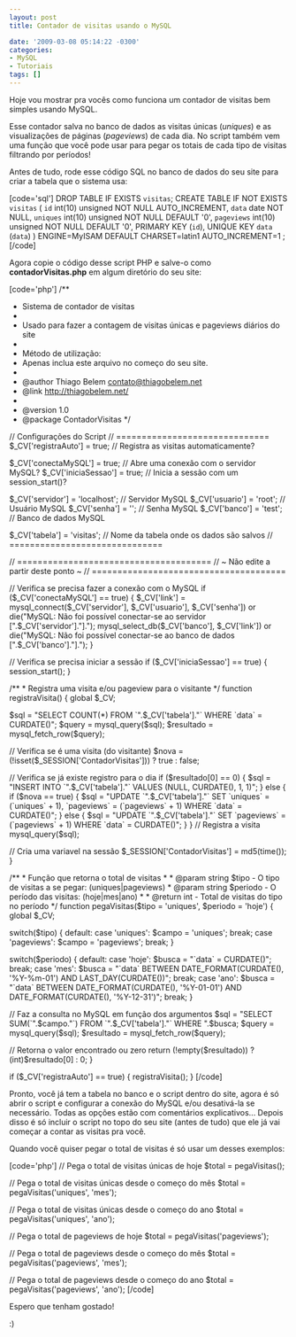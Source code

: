 ```yaml
---
layout: post
title: Contador de visitas usando o MySQL

date: '2009-03-08 05:14:22 -0300'
categories:
- MySQL
- Tutoriais
tags: []
---
```

<p>Hoje vou mostrar pra vocês como funciona um contador de visitas bem simples usando MySQL.</p>
<p>Esse contador salva no banco de dados as visitas únicas (<em>uniques</em>) e as visualizações de páginas (<em>pageviews</em>) de cada dia. No script também vem uma função que você pode usar para pegar os totais de cada tipo de visitas filtrando por períodos!</p>
<p>Antes de tudo, rode esse código SQL no banco de dados do seu site para criar a tabela que o sistema usa:</p>

[code='sql']
DROP TABLE IF EXISTS `visitas`;
CREATE TABLE IF NOT EXISTS `visitas` (
  `id` int(10) unsigned NOT NULL AUTO_INCREMENT,
  `data` date NOT NULL,
  `uniques` int(10) unsigned NOT NULL DEFAULT '0',
  `pageviews` int(10) unsigned NOT NULL DEFAULT '0',
  PRIMARY KEY (`id`),
  UNIQUE KEY `data` (`data`)
) ENGINE=MyISAM DEFAULT CHARSET=latin1 AUTO_INCREMENT=1 ;
[/code]

<p>Agora copie o código desse script PHP e salve-o como <strong>contadorVisitas.php</strong> em algum diretório do seu site:</p>

[code='php']
/**
 * Sistema de contador de visitas
 *
 * Usado para fazer a contagem de visitas únicas e pageviews diários do site
 *
 * Método de utilização:
 *  Apenas inclua este arquivo no começo do seu site.
 *
 * @author Thiago Belem <contato@thiagobelem.net>
 * @link http://thiagobelem.net/
 *
 * @version 1.0
 * @package ContadorVisitas
 */</p>
<p> //  Configurações do Script
 // ==============================
 $_CV['registraAuto'] = true;       // Registra as visitas automaticamente?</p>
<p> $_CV['conectaMySQL'] = true;       // Abre uma conexão com o servidor MySQL?
 $_CV['iniciaSessao'] = true;       // Inicia a sessão com um session_start()?</p>
<p> $_CV['servidor'] = 'localhost';    // Servidor MySQL
 $_CV['usuario'] = 'root';          // Usuário MySQL
 $_CV['senha'] = '';                // Senha MySQL
 $_CV['banco'] = 'test';            // Banco de dados MySQL</p>
<p> $_CV['tabela'] = 'visitas';        // Nome da tabela onde os dados são salvos
 // ==============================</p>
<p> // ======================================
 //   ~ Não edite a partir deste ponto ~
 // ======================================</p>
<p> // Verifica se precisa fazer a conexão com o MySQL
 if ($_CV['conectaMySQL'] == true) {
    $_CV['link'] = mysql_connect($_CV['servidor'], $_CV['usuario'], $_CV['senha']) or die("MySQL: Não foi possível conectar-se ao servidor [".$_CV['servidor']."].");
    mysql_select_db($_CV['banco'], $_CV['link']) or die("MySQL: Não foi possível conectar-se ao banco de dados [".$_CV['banco']."].");
 }</p>
<p> // Verifica se precisa iniciar a sessão
 if ($_CV['iniciaSessao'] == true) {
    session_start();
 }</p>
<p>/**
 * Registra uma visita e/ou pageview para o visitante
 */
 function registraVisita() {
    global $_CV;</p>
<p>    $sql = "SELECT COUNT(*) FROM `".$_CV['tabela']."` WHERE `data` = CURDATE()";
    $query = mysql_query($sql);
    $resultado = mysql_fetch_row($query);</p>
<p>    // Verifica se é uma visita (do visitante)
    $nova = (!isset($_SESSION['ContadorVisitas'])) ? true : false;</p>
<p>    // Verifica se já existe registro para o dia
    if ($resultado[0] == 0) {
        $sql = "INSERT INTO `".$_CV['tabela']."` VALUES (NULL, CURDATE(), 1, 1)";
    } else {
        if ($nova == true) {
            $sql = "UPDATE `".$_CV['tabela']."` SET `uniques` = (`uniques` + 1), `pageviews` = (`pageviews` + 1) WHERE `data` = CURDATE()";
        } else {
            $sql = "UPDATE `".$_CV['tabela']."` SET `pageviews` = (`pageviews` + 1) WHERE `data` = CURDATE()";
        }
    }
    // Registra a visita
    mysql_query($sql);</p>
<p>    // Cria uma variavel na sessão
    $_SESSION['ContadorVisitas'] = md5(time());
 }</p>
<p>/**
 * Função que retorna o total de visitas
 *
 * @param string $tipo - O tipo de visitas a se pegar: (uniques|pageviews)
 * @param string $periodo - O período das visitas: (hoje|mes|ano)
 *
 * @return int - Total de visitas do tipo no período
 */
 function pegaVisitas($tipo = 'uniques', $periodo = 'hoje') {
    global $_CV;</p>
<p>    switch($tipo) {
        default:
        case 'uniques':
            $campo = 'uniques';
            break;
        case 'pageviews':
            $campo = 'pageviews';
            break;
    }</p>
<p>    switch($periodo) {
        default:
        case 'hoje':
            $busca = "`data` = CURDATE()";
            break;
        case 'mes':
            $busca = "`data` BETWEEN DATE_FORMAT(CURDATE(), '%Y-%m-01') AND LAST_DAY(CURDATE())";
            break;
        case 'ano':
            $busca = "`data` BETWEEN DATE_FORMAT(CURDATE(), '%Y-01-01') AND DATE_FORMAT(CURDATE(), '%Y-12-31')";
            break;
    }</p>
<p>    // Faz a consulta no MySQL em função dos argumentos
    $sql = "SELECT SUM(`".$campo."`) FROM `".$_CV['tabela']."` WHERE ".$busca;
    $query = mysql_query($sql);
    $resultado = mysql_fetch_row($query);</p>
<p>    // Retorna o valor encontrado ou zero
    return (!empty($resultado)) ? (int)$resultado[0] : 0;
 }</p>
<p> if ($_CV['registraAuto'] == true) { registraVisita(); }
[/code]

<p>Pronto, você já tem a tabela no banco e o script dentro do site, agora é só abrir o script e configurar a conexão do MySQL e/ou desativá-la se necessário. Todas as opções estão com comentários explicativos... Depois disso é só incluir o script no topo do seu site (antes de tudo) que ele já vai começar a contar as visitas pra você.</p>
<p>Quando você quiser pegar o total de visitas é só usar um desses exemplos:</p>

[code='php']
    // Pega o total de visitas únicas de hoje
    $total = pegaVisitas();</p>
<p>    // Pega o total de visitas únicas desde o começo do mês
    $total = pegaVisitas('uniques', 'mes');</p>
<p>    // Pega o total de visitas únicas desde o começo do ano
    $total = pegaVisitas('uniques', 'ano');</p>
<p>    // Pega o total de pageviews de hoje
    $total = pegaVisitas('pageviews');</p>
<p>    // Pega o total de pageviews desde o começo do mês
    $total = pegaVisitas('pageviews', 'mes');</p>
<p>    // Pega o total de pageviews desde o começo do ano
    $total = pegaVisitas('pageviews', 'ano');
[/code]

<p>Espero que tenham gostado!</p>
<p>:)</p>
